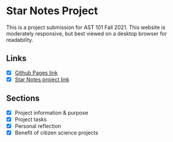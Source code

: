 # Star Notes Project
This is a project submission for AST 101 Fall 2021. This website is moderately responsive, but best viewed on a desktop browser for readability.

## Links
- [x] [Github Pages link](https://makeshiftjess.github.io/star_notes/)
- [x] [Star Notes project link](https://www.zooniverse.org/projects/projectphaedra/star-notes/)

## Sections
- [x] Project information & purpose
- [x] Project tasks
- [x] Personal reflection
- [x] Benefit of citizen science projects